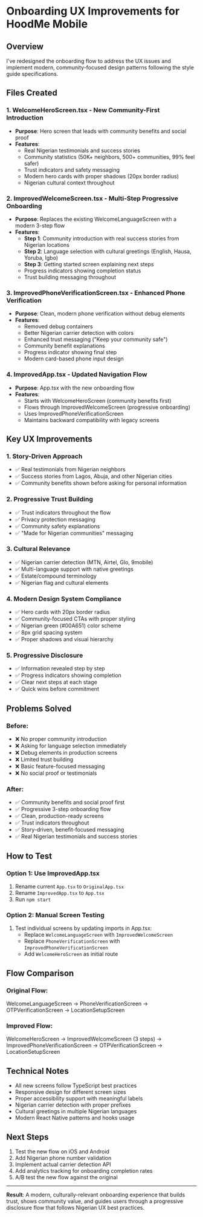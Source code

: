 # Onboarding UX Improvements for HoodMe Mobile

## Overview
I've redesigned the onboarding flow to address the UX issues and implement modern, community-focused design patterns following the style guide specifications.

## Files Created

### 1. **WelcomeHeroScreen.tsx** - New Community-First Introduction
- **Purpose**: Hero screen that leads with community benefits and social proof
- **Features**:
  - Real Nigerian testimonials and success stories
  - Community statistics (50K+ neighbors, 500+ communities, 99% feel safer)
  - Trust indicators and safety messaging
  - Modern hero cards with proper shadows (20px border radius)
  - Nigerian cultural context throughout

### 2. **ImprovedWelcomeScreen.tsx** - Multi-Step Progressive Onboarding
- **Purpose**: Replaces the existing WelcomeLanguageScreen with a modern 3-step flow
- **Features**:
  - **Step 1**: Community introduction with real success stories from Nigerian locations
  - **Step 2**: Language selection with cultural greetings (English, Hausa, Yoruba, Igbo)
  - **Step 3**: Getting started screen explaining next steps
  - Progress indicators showing completion status
  - Trust building messaging throughout

### 3. **ImprovedPhoneVerificationScreen.tsx** - Enhanced Phone Verification
- **Purpose**: Clean, modern phone verification without debug elements
- **Features**:
  - Removed debug containers
  - Better Nigerian carrier detection with colors
  - Enhanced trust messaging ("Keep your community safe")
  - Community benefit explanations
  - Progress indicator showing final step
  - Modern card-based phone input design

### 4. **ImprovedApp.tsx** - Updated Navigation Flow
- **Purpose**: App.tsx with the new onboarding flow
- **Features**:
  - Starts with WelcomeHeroScreen (community benefits first)
  - Flows through ImprovedWelcomeScreen (progressive onboarding)
  - Uses ImprovedPhoneVerificationScreen
  - Maintains backward compatibility with legacy screens

## Key UX Improvements

### 1. **Story-Driven Approach**
- ✅ Real testimonials from Nigerian neighbors
- ✅ Success stories from Lagos, Abuja, and other Nigerian cities
- ✅ Community benefits shown before asking for personal information

### 2. **Progressive Trust Building**
- ✅ Trust indicators throughout the flow
- ✅ Privacy protection messaging
- ✅ Community safety explanations
- ✅ "Made for Nigerian communities" messaging

### 3. **Cultural Relevance**
- ✅ Nigerian carrier detection (MTN, Airtel, Glo, 9mobile)
- ✅ Multi-language support with native greetings
- ✅ Estate/compound terminology
- ✅ Nigerian flag and cultural elements

### 4. **Modern Design System Compliance**
- ✅ Hero cards with 20px border radius
- ✅ Community-focused CTAs with proper styling
- ✅ Nigerian green (#00A651) color scheme
- ✅ 8px grid spacing system
- ✅ Proper shadows and visual hierarchy

### 5. **Progressive Disclosure**
- ✅ Information revealed step by step
- ✅ Progress indicators showing completion
- ✅ Clear next steps at each stage
- ✅ Quick wins before commitment

## Problems Solved

### Before:
- ❌ No proper community introduction
- ❌ Asking for language selection immediately
- ❌ Debug elements in production screens
- ❌ Limited trust building
- ❌ Basic feature-focused messaging
- ❌ No social proof or testimonials

### After:
- ✅ Community benefits and social proof first
- ✅ Progressive 3-step onboarding flow
- ✅ Clean, production-ready screens
- ✅ Trust indicators throughout
- ✅ Story-driven, benefit-focused messaging
- ✅ Real Nigerian testimonials and success stories

## How to Test

### Option 1: Use ImprovedApp.tsx
1. Rename current `App.tsx` to `OriginalApp.tsx`
2. Rename `ImprovedApp.tsx` to `App.tsx`
3. Run `npm start`

### Option 2: Manual Screen Testing
1. Test individual screens by updating imports in App.tsx:
   - Replace `WelcomeLanguageScreen` with `ImprovedWelcomeScreen`
   - Replace `PhoneVerificationScreen` with `ImprovedPhoneVerificationScreen`
   - Add `WelcomeHeroScreen` as initial route

## Flow Comparison

### Original Flow:
WelcomeLanguageScreen → PhoneVerificationScreen → OTPVerificationScreen → LocationSetupScreen

### Improved Flow:
WelcomeHeroScreen → ImprovedWelcomeScreen (3 steps) → ImprovedPhoneVerificationScreen → OTPVerificationScreen → LocationSetupScreen

## Technical Notes

- All new screens follow TypeScript best practices
- Responsive design for different screen sizes
- Proper accessibility support with meaningful labels
- Nigerian carrier detection with proper prefixes
- Cultural greetings in multiple Nigerian languages
- Modern React Native patterns and hooks usage

## Next Steps

1. Test the new flow on iOS and Android
2. Add Nigerian phone number validation
3. Implement actual carrier detection API
4. Add analytics tracking for onboarding completion rates
5. A/B test the new flow against the original

---

**Result**: A modern, culturally-relevant onboarding experience that builds trust, shows community value, and guides users through a progressive disclosure flow that follows Nigerian UX best practices.